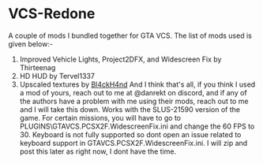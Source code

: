 # VCS-Redone
A couple of mods I bundled together for GTA VCS. The list of mods used is given below:-
1. Improved Vehicle Lights, Project2DFX, and Widescreen Fix by Thirteenag
2. HD HUD by Tervel1337
3. Upscaled textures by [Bl4ckH4nd](https://gbatemp.net/members/bl4ckh4nd.609354)
And I think that's all, if you think I used a mod of yours, reach out to me at @danrekt on discord, and if any of the authors have a problem with me using their mods, reach out to me and I will take this down.
Works with the SLUS-21590 version of the game.
For certain missions, you will have to go to PLUGINS\GTAVCS.PCSX2F.WidescreenFix.ini and change the 60 FPS to 30. Keyboard is not fully supported so dont open an issue related to keyboard support in GTAVCS.PCSX2F.WidescreenFix.ini. I will zip and post this later as right now, I dont have the time.
